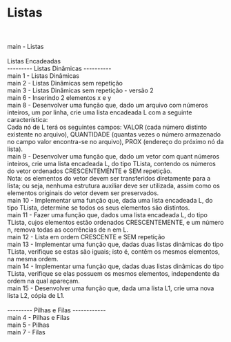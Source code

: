 # Listas<br><br>

main - Listas<br><br>
Listas Encadeadas<br>
--------- Listas Dinâmicas ----------<br>
main 1 - Listas Dinâmicas<br>
main 2 - Listas Dinâmicas sem repetição <br>
main 3 - Listas Dinâmicas sem repetição - versão 2<br>
main 6 - Inserindo 2 elementos x e y<br>
main 8 - Desenvolver uma função que, dado um
arquivo com números inteiros, um por linha, crie uma lista encadeada L com a seguinte característica:<br>
Cada nó de L terá os seguintes campos: VALOR (cada número distinto existente no arquivo), QUANTIDADE (quantas vezes o número armazenado no campo valor encontra-se no arquivo), PROX (endereço do próximo nó da lista).<br>
main 9 - Desenvolver uma função que, dado um vetor com quant números inteiros, crie uma lista encadeada L, do tipo TLista, contendo os números do vetor ordenados
CRESCENTEMENTE e SEM repetição.<br>
Nota: os elementos do vetor devem ser transferidos diretamente para a lista; ou seja, nenhuma estrutura auxiliar deve ser utilizada, assim como os elementos originais do vetor devem ser preservados.<br>
main 10 - Implementar uma função que, dada uma lista encadeada L, do tipo TLista, determine se todos os seus elementos são distintos.<br>
main 11 - Fazer uma função que, dados uma lista encadeada L, do tipo TLista, cujos elementos estão ordenados CRESCENTEMENTE, e um número n, remova todas as ocorrências de n em L.<br>
main 12 - Lista em ordem CRESCENTE e SEM repetição<br>
main 13 - Implementar uma função que, dadas duas listas dinâmicas do tipo TLista, verifique se estas são iguais; isto é, contêm os mesmos elementos, na mesma ordem.<br>
main 14 - Implementar uma função que, dadas duas listas dinâmicas do tipo TLista, verifique se elas possuem os mesmos elementos, independente da ordem na qual apareçam.<br>
main 15 - Desenvolver uma função que, dada uma lista L1, crie uma nova lista L2, cópia de L1.
<br><br>
--------- Pilhas e Filas ------------ <br>
main 4 - Pilhas e Filas <br>
main 5 - Pilhas<br>
main 7 - Filas
